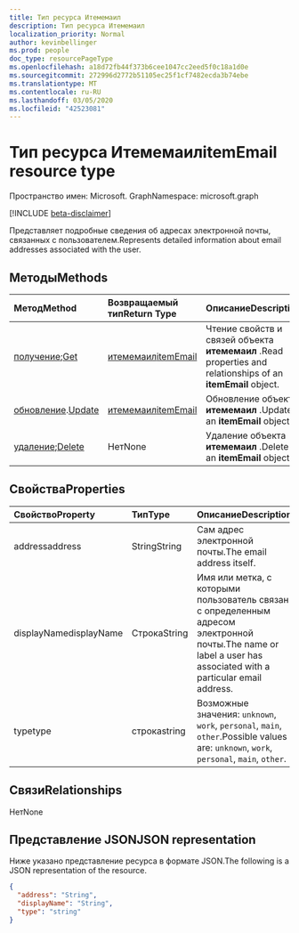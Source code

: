 ```yaml
---
title: Тип ресурса Итемемаил
description: Тип ресурса Итемемаил
localization_priority: Normal
author: kevinbellinger
ms.prod: people
doc_type: resourcePageType
ms.openlocfilehash: a18d72fb44f373b6cee1047cc2eed5f0c18a1d0e
ms.sourcegitcommit: 272996d2772b51105ec25f1cf7482ecda3b74ebe
ms.translationtype: MT
ms.contentlocale: ru-RU
ms.lasthandoff: 03/05/2020
ms.locfileid: "42523081"
---
```

# <a name="itememail-resource-type"></a><span data-ttu-id="476f2-103">Тип ресурса Итемемаил</span><span class="sxs-lookup"><span data-stu-id="476f2-103">itemEmail resource type</span></span>

<span data-ttu-id="476f2-104">Пространство имен: Microsoft. Graph</span><span class="sxs-lookup"><span data-stu-id="476f2-104">Namespace: microsoft.graph</span></span>

[!INCLUDE [beta-disclaimer](../../includes/beta-disclaimer.md)]

<span data-ttu-id="476f2-105">Представляет подробные сведения об адресах электронной почты, связанных с пользователем.</span><span class="sxs-lookup"><span data-stu-id="476f2-105">Represents detailed information about email addresses associated with the user.</span></span>

## <a name="methods"></a><span data-ttu-id="476f2-106">Методы</span><span class="sxs-lookup"><span data-stu-id="476f2-106">Methods</span></span>

| <span data-ttu-id="476f2-107">Метод</span><span class="sxs-lookup"><span data-stu-id="476f2-107">Method</span></span>                                   | <span data-ttu-id="476f2-108">Возвращаемый тип</span><span class="sxs-lookup"><span data-stu-id="476f2-108">Return Type</span></span>               | <span data-ttu-id="476f2-109">Описание</span><span class="sxs-lookup"><span data-stu-id="476f2-109">Description</span></span>                                            |
|:-----------------------------------------|:--------------------------|:-------------------------------------------------------|
| <span data-ttu-id="476f2-110">[получение](../api/itememail-get.md);</span><span class="sxs-lookup"><span data-stu-id="476f2-110">[Get](../api/itememail-get.md)</span></span> | [<span data-ttu-id="476f2-111">итемемаил</span><span class="sxs-lookup"><span data-stu-id="476f2-111">itemEmail</span></span>](itememail.md) | <span data-ttu-id="476f2-112">Чтение свойств и связей объекта **итемемаил** .</span><span class="sxs-lookup"><span data-stu-id="476f2-112">Read properties and relationships of an **itemEmail** object.</span></span> |
| <span data-ttu-id="476f2-113">[обновление](../api/itememail-update.md).</span><span class="sxs-lookup"><span data-stu-id="476f2-113">[Update](../api/itememail-update.md)</span></span>     | [<span data-ttu-id="476f2-114">итемемаил</span><span class="sxs-lookup"><span data-stu-id="476f2-114">itemEmail</span></span>](itememail.md) | <span data-ttu-id="476f2-115">Обновление объекта **итемемаил** .</span><span class="sxs-lookup"><span data-stu-id="476f2-115">Update an **itemEmail** object.</span></span>                               |
| <span data-ttu-id="476f2-116">[удаление](../api/itememail-delete.md);</span><span class="sxs-lookup"><span data-stu-id="476f2-116">[Delete](../api/itememail-delete.md)</span></span>     | <span data-ttu-id="476f2-117">Нет</span><span class="sxs-lookup"><span data-stu-id="476f2-117">None</span></span>                      | <span data-ttu-id="476f2-118">Удаление объекта **итемемаил** .</span><span class="sxs-lookup"><span data-stu-id="476f2-118">Delete an **itemEmail** object.</span></span>                               |

## <a name="properties"></a><span data-ttu-id="476f2-119">Свойства</span><span class="sxs-lookup"><span data-stu-id="476f2-119">Properties</span></span>

| <span data-ttu-id="476f2-120">Свойство</span><span class="sxs-lookup"><span data-stu-id="476f2-120">Property</span></span>     | <span data-ttu-id="476f2-121">Тип</span><span class="sxs-lookup"><span data-stu-id="476f2-121">Type</span></span>        | <span data-ttu-id="476f2-122">Описание</span><span class="sxs-lookup"><span data-stu-id="476f2-122">Description</span></span>                                                               |
|:-------------|:------------|:--------------------------------------------------------------------------|
|<span data-ttu-id="476f2-123">address</span><span class="sxs-lookup"><span data-stu-id="476f2-123">address</span></span>       |<span data-ttu-id="476f2-124">String</span><span class="sxs-lookup"><span data-stu-id="476f2-124">String</span></span>       | <span data-ttu-id="476f2-125">Сам адрес электронной почты.</span><span class="sxs-lookup"><span data-stu-id="476f2-125">The email address itself.</span></span>                                                 |
|<span data-ttu-id="476f2-126">displayName</span><span class="sxs-lookup"><span data-stu-id="476f2-126">displayName</span></span>   |<span data-ttu-id="476f2-127">Строка</span><span class="sxs-lookup"><span data-stu-id="476f2-127">String</span></span>       | <span data-ttu-id="476f2-128">Имя или метка, с которыми пользователь связан с определенным адресом электронной почты.</span><span class="sxs-lookup"><span data-stu-id="476f2-128">The name or label a user has associated with a particular email address.</span></span>  |
|<span data-ttu-id="476f2-129">type</span><span class="sxs-lookup"><span data-stu-id="476f2-129">type</span></span>          |<span data-ttu-id="476f2-130">строка</span><span class="sxs-lookup"><span data-stu-id="476f2-130">string</span></span>       | <span data-ttu-id="476f2-131">Возможные значения: `unknown`, `work`, `personal`, `main`, `other`.</span><span class="sxs-lookup"><span data-stu-id="476f2-131">Possible values are: `unknown`, `work`, `personal`, `main`, `other`.</span></span>      |

## <a name="relationships"></a><span data-ttu-id="476f2-132">Связи</span><span class="sxs-lookup"><span data-stu-id="476f2-132">Relationships</span></span>

<span data-ttu-id="476f2-133">Нет</span><span class="sxs-lookup"><span data-stu-id="476f2-133">None</span></span>

## <a name="json-representation"></a><span data-ttu-id="476f2-134">Представление JSON</span><span class="sxs-lookup"><span data-stu-id="476f2-134">JSON representation</span></span>

<span data-ttu-id="476f2-135">Ниже указано представление ресурса в формате JSON.</span><span class="sxs-lookup"><span data-stu-id="476f2-135">The following is a JSON representation of the resource.</span></span>

<!-- {
  "blockType": "resource",
  "optionalProperties": [

  ],
  "@odata.type": "microsoft.graph.itemEmail",
  "baseType": ""
}-->

```json
{
  "address": "String",
  "displayName": "String",
  "type": "string"
}
```

<!-- uuid: 16cd6b66-4b1a-43a1-adaf-3a886856ed98
2019-02-04 14:57:30 UTC -->
<!-- {
  "type": "#page.annotation",
  "description": "itemEmail resource",
  "keywords": "",
  "section": "documentation",
  "tocPath": ""
}-->

